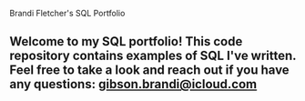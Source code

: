 Brandi Fletcher's SQL Portfolio

## Welcome to my SQL portfolio! This code repository contains examples of SQL I've written. Feel free to take a look and reach out if you have any questions: gibson.brandi@icloud.com
